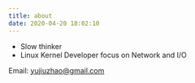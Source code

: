 ```yaml
---
title: about
date: 2020-04-20 18:02:10
---
```

- Slow thinker
- Linux Kernel Developer focus on Network and I/O


Email: yujiuzhao@gmail.com
